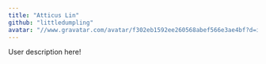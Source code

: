 ```yaml
---
title: "Atticus Lin"
github: "littledumpling"
avatar: "//www.gravatar.com/avatar/f302eb1592ee260568abef566e3ae4bf?d=identicon"
---
```


User description here!
